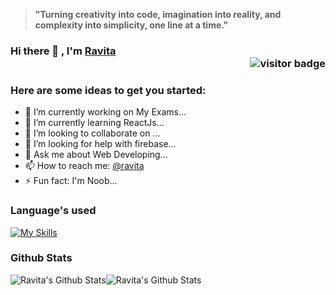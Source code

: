 <!-- My profile -->

> **"Turning creativity into code, imagination into reality, and complexity into simplicity, one line at a time."**

### Hi there 👋 , I'm [Ravita](https://ravitaupadhyay.github.io)<div  align="right"><img src="https://komarev.com/ghpvc/?username=ravitaupadhyay&label=Visitors&color=64CCC5&style=flat" alt="visitor badge"/></div>

### Here are some ideas to get you started:

- 🔭 I’m currently working on My Exams...
- 🌱 I’m currently learning ReactJs...
- 👯 I’m looking to collaborate on ...
- 🤔 I’m looking for help with firebase...
- 💬 Ask me about Web Developing...
- 📫 How to reach me: [@ravita]()
- ⚡ Fun fact: I'm Noob...

### Language's used

[![My Skills](https://skillicons.dev/icons?i=react,bootstrap,js,html,css,tailwind,firebase,mongo,mysql,figma,nodejs,androidstudio)](#)

### Github Stats

![Ravita's Github Stats](https://github-readme-stats.vercel.app/api?username=ravitaupadhyay&theme=gotham&hide_border=true&include_all_commits=true&count_private=true)![Ravita's Github Stats](https://github-readme-stats.vercel.app/api/top-langs/?username=ravitaupadhyay&theme=gotham&hide_border=true&include_all_commits=true&count_private=true&layout=compact)